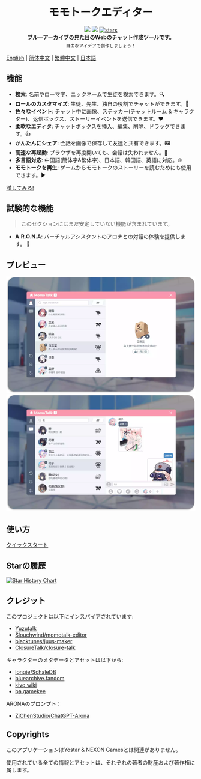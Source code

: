 <h1 align="center">モモトークエディター</h1>

<div align="center">
    <img src="https://img.shields.io/github/last-commit/u1805/momotalk/main">
    <img src="https://img.shields.io/github/languages/top/U1805/momotalk" >
    <a href="https://star-history.com/#U1805/momotalk"> 
      <img src="https://img.shields.io/github/stars/U1805/momotalk" alt="stars"> 
    </a>
</div>

<div align="center">
  <strong>ブルーアーカイブの見た目のWebのチャット作成ツールです。</strong><br>
  <sub>自由なアイデアで創作しましょう！</sub>
</div>

[English](../README.md) | [简体中文](./README-zh_cn.md) | [繁體中文](./README-zh_tw.md) | [日本語](./README-ja.md)


## 機能

- **検索**: 名前やローマ字、ニックネームで生徒を検索できます。🔍️
- **ロールのカスタマイズ**: 生徒、先生、独自の役割でチャットができます。🎅
- **色々なイベント**: チャット中に画像、ステッカー(チャットルーム & キャラクター)、返信ボックス、ストーリーイベントを送信できます。❤️
- **柔軟なエディタ**: チャットボックスを挿入、編集、削除、ドラッグできます。👍
- **かんたんにシェア**: 会話を画像で保存して友達と共有できます。🖼️
- **高速な再起動**: ブラウザを再度開いても、会話は失われません。📌
- **多言語対応**: 中国語(簡体字&繁体字)、日本語、韓国語、英語に対応。🌐
- **モモトークを再生**: ゲームからモモトークのストーリーを読むためにも使用できます。▶️

[試してみる!](https://u1805.github.io/momotalk)

## 試験的な機能

> このセクションにはまだ安定していない機能が含まれています。

- **A.R.O.N.A**: バーチャルアシスタントのアロナとの対話の体験を提供します。 💬

## プレビュー

![生徒](./assets/演示1.webp)
![チャット](./assets/演示2.webp)

## 使い方

[クイックスタート](./How-to-use.md)

## Starの履歴

[![Star History Chart](https://api.star-history.com/svg?repos=U1805/momotalk)](https://star-history.com/#U1805/momotalk)

## クレジット

このプロジェクトは以下にインスパイアされています:

- [Yuzutalk](https://www.yuzutalk.net/)
- [Slouchwind/momotalk-editor](https://github.com/Slouchwind/momotalk-editor)
- [blacktunes/juus-maker](https://github.com/blacktunes/juus-maker)
- [ClosureTalk/closure-talk](https://github.com/ClosureTalk/closure-talk)

キャラクターのメタデータとアセットは以下から:

- [lonqie/SchaleDB](https://github.com/lonqie/SchaleDB)
- [bluearchive.fandom](https://bluearchive.fandom.com)
- [kivo.wiki](https://kivo.wiki/)
- [ba.gamekee](https://ba.gamekee.com/)

ARONAのプロンプト：

- [ZiChenStudio/ChatGPT-Arona](https://github.com/ZiChenStudio/ChatGPT-Arona)

## Copyrights

このアプリケーションはYostar & NEXON Gamesとは関連がありません。

使用されている全ての情報とアセットは、それぞれの著者の財産および著作権に属します。
